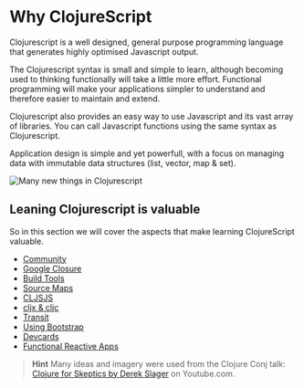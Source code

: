 # Why ClojureScript

Clojurescript is a well designed, general purpose programming language that generates highly optimised Javascript output.

The Clojurescript syntax is small and simple to learn, although becoming used to thinking functionally will take a little more effort.  Functional programming will make your applications simpler to understand and therefore easier to maintain and extend.

Clojurescript also provides an easy way to use Javascript and its vast array of libraries.  You can call Javascript functions using the same syntax as Clojurescript.

Application design is simple and yet powerfull, with a focus on managing data with immutable data structures (list, vector, map & set).

![Many new things in Clojurescript](/images/clojurescript-all-things.png)


## Leaning Clojurescript is valuable

So in this section we will cover the aspects that make learning ClojureScript valuable.

  * [Community](community.html)
  * [Google Closure](google-clojure.html)
  * [Build Tools](build-tools.html)
  * [Source Maps](source-maps.html)
  * [CLJSJS](cljsjs.html)
  * [cljx & cljc](cljx-cljc.html)
  * [Transit](transit.html)
  * [Using Bootstrap](using-bootstrap.html)
  * [Devcards](devcards.html)
  * [Functional Reactive Apps](functional-reactive-apps.html)


> **Hint** Many ideas and imagery were used from the Clojure Conj talk: [Clojure for Skeptics by Derek Slager](https://www.youtube.com/watch?v=gsffg5xxFQI) on Youtube.com.

